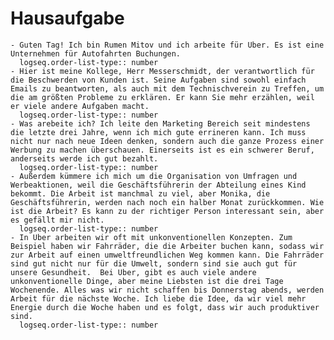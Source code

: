# Hausaufgabe
	- Guten Tag! Ich bin Rumen Mitov und ich arbeite für Uber. Es ist eine Unternehmen für Autofahrten Buchungen.
	  logseq.order-list-type:: number
	- Hier ist meine Kollege, Herr Messerschmidt, der verantwortlich für die Beschwerden von Kunden ist. Seine Aufgaben sind sowohl einfach Emails zu beantworten, als auch mit dem Technischverein zu Treffen, um die am größten Probleme zu erklären. Er kann Sie mehr erzählen, weil er viele andere Aufgaben macht.
	  logseq.order-list-type:: number
	- Was arebeite ich? Ich leite den Marketing Bereich seit mindestens die letzte drei Jahre, wenn ich mich gute errineren kann. Ich muss nicht nur nach neue Ideen denken, sondern auch die ganze Prozess einer Werbung zu machen überschauen. Einerseits ist es ein schwerer Beruf, anderseits werde ich gut bezahlt.
	  logseq.order-list-type:: number
	- Außerdem kümmere ich mich um die Organisation von Umfragen und Werbeaktionen, weil die Geschäftsführerin der Abteilung eines Kind bekommt. Die Arbeit ist manchmal zu viel, aber Monika, die Geschäftsführerin, werden nach noch ein halber Monat zurückkommen. Wie ist die Arbeit? Es kann zu der richtiger Person interessant sein, aber es gefällt mir nicht.
	  logseq.order-list-type:: number
	- In Uber arbeiten wir oft mit unkonventionellen Konzepten. Zum Beispiel haben wir Fahrräder, die die Arbeiter buchen kann, sodass wir zur Arbeit auf einen umweltfreundlichen Weg kommen kann. Die Fahrräder sind gut nicht nur für die Umwelt, sondern sind sie auch gut für unsere Gesundheit.  Bei Uber, gibt es auch viele andere unkonventionelle Dinge, aber meine Liebsten ist die drei Tage Wochenende. Alles was wir nicht schaffen bis Donnerstag abends, werden Arbeit für die nächste Woche. Ich liebe die Idee, da wir viel mehr Energie durch die Woche haben und es folgt, dass wir auch produktiver sind.
	  logseq.order-list-type:: number